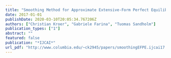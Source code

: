 ```yaml
---
title: "Smoothing Method for Approximate Extensive-Form Perfect Equilibrium"
date: 2017-01-01
publishDate: 2020-03-10T20:05:34.767206Z
authors: ["Christian Kroer", "Gabriele Farina", "Tuomas Sandholm"]
publication_types: ["1"]
abstract: ""
featured: false
publication: "*IJCAI*"
url_pdf: "http://www.columbia.edu/~ck2945/papers/smoothingEFPE.ijcai17.pdf"
---
```


